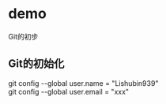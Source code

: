 # demo
Git的初步  
## Git的初始化
git config --global user.name = "Lishubin939"  
git config --global user.email = "xxx"